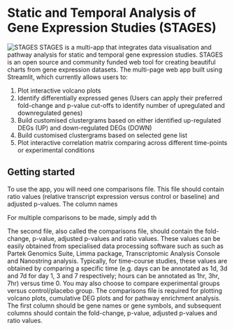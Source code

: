 # Static and Temporal Analysis of Gene Expression Studies (STAGES)
![STAGES](https://user-images.githubusercontent.com/91276553/141077657-a7aa8f73-64a7-4f76-addf-ba94bf99e32a.png)
STAGES is a multi-app that integrates data visualisation and pathway analysis for static and temporal gene expression studies. STAGES is an open source and community funded web tool for creating beautiful charts from gene expression datasets. The multi-page web app built using Streamlit, which currently allows users to:
1. Plot interactive volcano plots
2. Identify differentially expressed genes (Users can apply their preferred fold-change and p-value cut-offs to identify number of upregulated and downregulated genes)
3. Build customised clustergrams based on either identified up-regulated DEGs (UP) and down-regulated DEGs (DOWN)
4. Build customised clustergrams based on selected gene list
5. Plot interactive correlation matrix comparing across different time-points or experimental conditions

## Getting started
To use the app, you will need one comparisons file. This file should contain ratio values (relative transcript expression versus control or baseline) and adjusted p-values. The column names

For multiple comparisons to be made, simply add th 



The second file, also called the comparisons file, should contain the fold-change, p-value, adjusted p-values and ratio values. These values can be easily obtained from specialised data processing software such as such as Partek Genomics Suite, Limma package, Transcriptomic Analysis Console and Nanostring analysis. Typically, for time-course studies, these values are obtained by comparing a specific time (e.g. days can be annotated as 1d, 3d and 7d for day 1, 3 and 7 respectively; hours can be annotated as 1hr, 3hr, 7hr) versus time 0. You may also choose to compare experimental groups versus control/placebo group. The comparisons file is required for plotting volcano plots, cumulative DEG plots and for pathway enrichment analysis. The first column should be gene names or gene symbols, and subsequent columns should contain the fold-change, p-value, adjusted p-values and ratio values.
